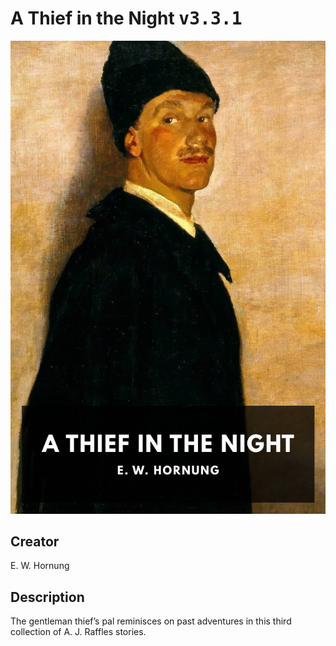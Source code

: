 
# A Thief in the Night <kbd>v3.3.1</kbd>

<center>
  <img src="./cover-1024.jpg"/>
</center>

## Creator
E. W. Hornung

## Description
The gentleman thief’s pal reminisces on past adventures in this third collection of A. J. Raffles stories.
